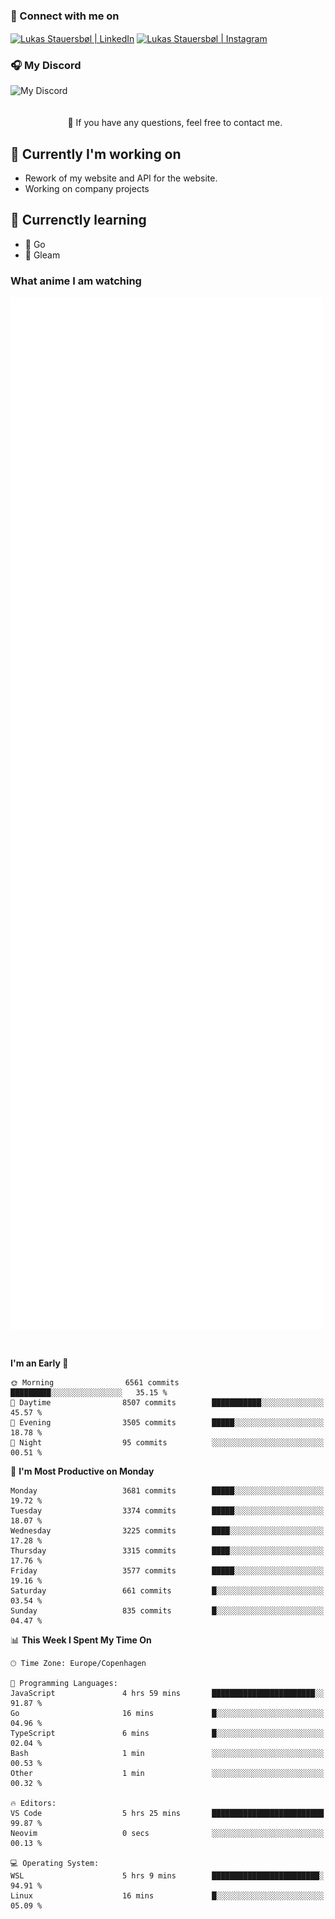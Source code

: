 ### 🔗 Connect with me on
<a href="https://www.instagram.com/lukas_stauersbol" target="_blank"><img align="center" src="https://raw.githubusercontent.com/stauersbol/stauersbol/main/images/instagram.svg" alt="Lukas Stauersbøl | LinkedIn" width="30px"/></a>
<a href="https://www.linkedin.com/in/lukas-stauersbol/" target="_blank"><img align="center" src="https://raw.githubusercontent.com/stauersbol/stauersbol/main/images/linkedin.svg" alt="Lukas Stauersbøl | Instagram" width="30px"/></a>

<p align="center">
 <h3>🎧 My Discord</h3>
 <img align="left" height="55px" src="https://discord.c99.nl/widget/theme-2/147806323323568128.png" alt="My Discord" />
</p>

<br/>
<br/>
<br/>
💬 If you have any questions, feel free to contact me.

## 🔭 Currently I'm working on
- Rework of my website and API for the website.
- Working on company projects
 
## 🌱 Currenctly learning
- 💙 Go
- 💜 Gleam

### What anime I am watching
<a href="https://anilist.co/user/slashiy/" align="center"><img align="center" width="500px" src="metrics.plugin.personal.anilist.svg" /></a>

<br/>

<!--START_SECTION:waka-->
**I'm an Early 🐤** 

```text
🌞 Morning                6561 commits        █████████░░░░░░░░░░░░░░░░   35.15 % 
🌆 Daytime                8507 commits        ███████████░░░░░░░░░░░░░░   45.57 % 
🌃 Evening                3505 commits        █████░░░░░░░░░░░░░░░░░░░░   18.78 % 
🌙 Night                  95 commits          ░░░░░░░░░░░░░░░░░░░░░░░░░   00.51 % 
```
📅 **I'm Most Productive on Monday** 

```text
Monday                   3681 commits        █████░░░░░░░░░░░░░░░░░░░░   19.72 % 
Tuesday                  3374 commits        █████░░░░░░░░░░░░░░░░░░░░   18.07 % 
Wednesday                3225 commits        ████░░░░░░░░░░░░░░░░░░░░░   17.28 % 
Thursday                 3315 commits        ████░░░░░░░░░░░░░░░░░░░░░   17.76 % 
Friday                   3577 commits        █████░░░░░░░░░░░░░░░░░░░░   19.16 % 
Saturday                 661 commits         █░░░░░░░░░░░░░░░░░░░░░░░░   03.54 % 
Sunday                   835 commits         █░░░░░░░░░░░░░░░░░░░░░░░░   04.47 % 
```


📊 **This Week I Spent My Time On** 

```text
🕑︎ Time Zone: Europe/Copenhagen

💬 Programming Languages: 
JavaScript               4 hrs 59 mins       ███████████████████████░░   91.87 % 
Go                       16 mins             █░░░░░░░░░░░░░░░░░░░░░░░░   04.96 % 
TypeScript               6 mins              █░░░░░░░░░░░░░░░░░░░░░░░░   02.04 % 
Bash                     1 min               ░░░░░░░░░░░░░░░░░░░░░░░░░   00.53 % 
Other                    1 min               ░░░░░░░░░░░░░░░░░░░░░░░░░   00.32 % 

🔥 Editors: 
VS Code                  5 hrs 25 mins       █████████████████████████   99.87 % 
Neovim                   0 secs              ░░░░░░░░░░░░░░░░░░░░░░░░░   00.13 % 

💻 Operating System: 
WSL                      5 hrs 9 mins        ████████████████████████░   94.91 % 
Linux                    16 mins             █░░░░░░░░░░░░░░░░░░░░░░░░   05.09 % 
```


<!--END_SECTION:waka-->
